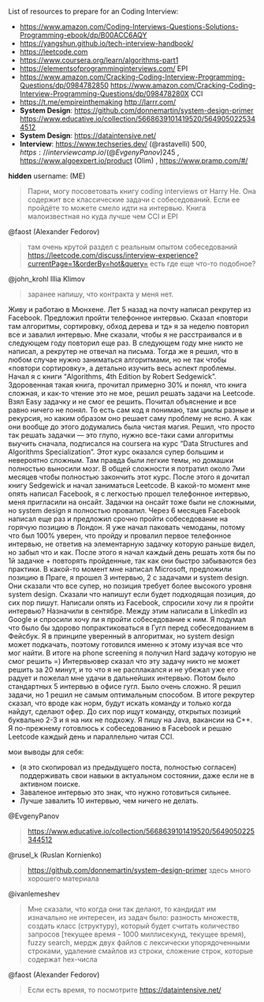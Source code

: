 List of resources to prepare for an Coding Interview:

- https://www.amazon.com/Coding-Interviews-Questions-Solutions-Programming-ebook/dp/B00ACC6AQY
- https://yangshun.github.io/tech-interview-handbook/
- https://leetcode.com
- https://www.coursera.org/learn/algorithms-part1
- https://elementsofprogramminginterviews.com/ EPI
- https://www.amazon.com/Cracking-Coding-Interview-Programming-Questions/dp/0984782850  https://www.amazon.com/Cracking-Coding-Interview-Programming-Questions/dp/098478280X CCI
- https://t.me/empireinthemaking http://larrr.com/
- **System Design**: https://github.com/donnemartin/system-design-primer  https://www.educative.io/collection/5668639101419520/5649050225344512
- **System Design**: https://dataintensive.net/
- **Interview**: https://www.techseries.dev/  (@rastavelli) 500$,  https://interviewcamp.io/ ( @EvgenyPanov) 245$ ,  https://www.algoexpert.io/product (Olim) , https://www.pramp.com/#/

**hidden** username: (ME)
> Парни, могу посоветовать книгу coding interviews от Harry He. Она содержит все классические задачи с собеседований. Если ее пройдёте то можете смело идти на интервью. Книга малоизвестная но куда лучше чем CCI и EPI

@faost (Alexander Fedorov)

> там очень крутой раздел с реальным опытом собеседований https://leetcode.com/discuss/interview-experience?currentPage=1&orderBy=hot&query=
есть где еще что-то подобное?

@john_krohl Illia Klimov

> заранее напишу, что контракта у меня нет.

Живу и работаю в Мюнхене. Лет 5 назад на почту написал рекрутер из Facebook. Предложил пройти телефонное интервью. Сказал «повтори там алгоритмы, сортировку, обход дерева и тд» я за неделю повторил все и завалил интервью.  Мне сказали, чтобы я не расстраивался и в следующем году повторил еще раз. В следующем году мне никто не написал, а рекрутер не отвечал на письма. Тогда же я решил, что в любом случае нужно заниматься алгоритмами, но не так чтобы «повтори сортировку», а детально изучить весь аспект проблемы. Начал я с книги “Algorithms, 4th Edition by Robert Sedgewick”. Здоровенная такая книга, прочитал примерно 30% и понял, что книга сложная, и как-то чтение это не мое, решил решать задачи на Leetcode. Взял Easy задачку и не смог ее решить. Почитал объяснение и все равно ничего не понял. То есть сам код я понимаю, там циклы разные и рекурсия, но каким образом оно решает саму проблему не ясно. А как они вообще до этого додумались была чистая магия. Решил, что просто так решать задачки — это глупо, нужно все-таки сами алгоритмы выучить сначала, подписался на coursera на курс “Data Structures and Algorithms Specialization”. Этот курс оказался супер большим и невероятно сложным. Там правда были легкие темы, но домашки полностью выносили мозг. В общей сложности я потратил около 7ми месяцев чтобы полностью закончить этот курс. После этого я дочитал книгу Sedgewick и начал заниматься Leetcode. В какой-то момент мне опять написал Facebook, я с легкостью прошел телефонное интервью, меня пригласили на онсайт. Задачки на онсайт тоже были не сложными, но system design я полностью провалил. Через 6 месяцев Facebook написал еще раз и предложил срочно пройти собеседование на горячую позицию в Лондон. Я уже начал паковать чемоданы, потому что был 100% уверен, что пройду и провалил первое телефонное интервью, не ответив на элементарную задачку которую раньше видел, но забыл что и как. После этого я начал каждый день решать хотя бы по 1й задачке + повторять пройденные, так как они быстро забываются без практики. В какой-то момент мне написал Microsoft, предложили позицию в Праге, я прошел 3 интервью, 2 с задачами и system design. Они сказали что все супер, но позиция требует более высокого уровня system design. Сказали что напишут если будет подходящая позиция, до сих пор пишут. Написали опять из Facebook, спросили хочу ли я пройти интервью? Назначили в сентябрe. Между этим написали в LinkedIn из Google и спросили хочу ли я пройти собеседование к ним. Я подумал что было бы здорово попрактиковаться в Гугл перед собеседованием в Фейсбук. Я в принципе уверенный в алгоритмах, но system design может подкачать, поэтому готовился именно к этому изучая все что мог найти. В итоге на phone screening я получил Hard задачу которую не смог решить =) Интервьювер сказал что эту задачу никто не может решить за 20 минут, и то что я не расплакался и не убежал уже его радует и пожелал мне удачи в дальнейших интервью. Потом было стандартных 5 интервью в офисе гугл. Было очень сложно. Я решил задачи, но 1 решил не самым оптимальным способом. В итоге рекрутер сказал, что вроде как норм, будут искать команду и только когда найдут, сделают офер. До сих пор ищут команду, открытых позиций буквально 2-3 и я на них не подхожу. Я пишу на Java, вакансии на С++. Я по-прежнему готовлюсь к собеседованию в Facebook и решаю Leetcode каждый день и параллельно читая CCI. 

мои выводы для себя: 
- (я это скопировал из предыдущего поста, полностью согласен) поддерживать свои навыки в актуальном состоянии, даже если не в активном поиске.
- Заваленое интервью это знак, что нужно готовиться сильнее. 
- Лучше завалить 10 интервью, чем ничего не делать.

@EvgenyPanov

> https://www.educative.io/collection/5668639101419520/5649050225344512

@rusel_k (Ruslan Kornienko)

>https://github.com/donnemartin/system-design-primer
здесь много хорошего материала

@ivanlemeshev

> Мне сказали, что когда они так делают, то кандидат им изначально не интересен, из задач было: разность множеств, создать класс (структуру), который будет считать количество запросов [текущее время - 1000 миллисекунд, текущее время), fuzzy search, мердж двух файлов с лексически упорядоченными строками, удаление смайлов из строки, сложение строк, которые содержат hex-числа

@faost (Alexander Fedorov)

> Если есть время, то посмотрите https://dataintensive.net/
